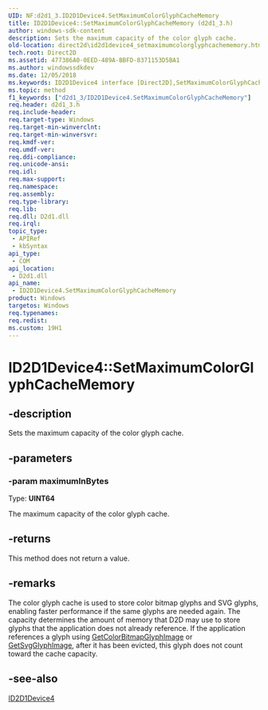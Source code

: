 ```yaml
---
UID: NF:d2d1_3.ID2D1Device4.SetMaximumColorGlyphCacheMemory
title: ID2D1Device4::SetMaximumColorGlyphCacheMemory (d2d1_3.h)
author: windows-sdk-content
description: Sets the maximum capacity of the color glyph cache.
old-location: direct2d\id2d1device4_setmaximumcolorglyphcachememory.htm
tech.root: Direct2D
ms.assetid: 477386A0-0EED-489A-BBFD-8371153D5BA1
ms.author: windowssdkdev
ms.date: 12/05/2018
ms.keywords: ID2D1Device4 interface [Direct2D],SetMaximumColorGlyphCacheMemory method, ID2D1Device4.SetMaximumColorGlyphCacheMemory, ID2D1Device4::SetMaximumColorGlyphCacheMemory, SetMaximumColorGlyphCacheMemory, SetMaximumColorGlyphCacheMemory method [Direct2D], SetMaximumColorGlyphCacheMemory method [Direct2D],ID2D1Device4 interface, d2d1_3/ID2D1Device4::SetMaximumColorGlyphCacheMemory, direct2d.id2d1device4_setmaximumcolorglyphcachememory
ms.topic: method
f1_keywords: ["d2d1_3/ID2D1Device4.SetMaximumColorGlyphCacheMemory"]
req.header: d2d1_3.h
req.include-header: 
req.target-type: Windows
req.target-min-winverclnt: 
req.target-min-winversvr: 
req.kmdf-ver: 
req.umdf-ver: 
req.ddi-compliance: 
req.unicode-ansi: 
req.idl: 
req.max-support: 
req.namespace: 
req.assembly: 
req.type-library: 
req.lib: 
req.dll: D2d1.dll
req.irql: 
topic_type:
 - APIRef
 - kbSyntax
api_type:
 - COM
api_location:
 - D2d1.dll
api_name:
 - ID2D1Device4.SetMaximumColorGlyphCacheMemory
product: Windows
targetos: Windows
req.typenames: 
req.redist: 
ms.custom: 19H1
---
```


# ID2D1Device4::SetMaximumColorGlyphCacheMemory


## -description


Sets the maximum capacity of the color glyph cache. 


## -parameters




### -param maximumInBytes

Type: <b>UINT64</b>

The maximum capacity of the color glyph cache.


## -returns



This method does not return a value.




## -remarks



The color glyph cache is used to store color bitmap glyphs and SVG glyphs, enabling faster performance if the same
      glyphs are needed again. The capacity determines the amount of memory that D2D may use to store glyphs that the application does not already reference. If the
      application references a glyph using <a href="https://docs.microsoft.com/windows/desktop/api/d2d1_3/nf-d2d1_3-id2d1devicecontext4-getcolorbitmapglyphimage">GetColorBitmapGlyphImage</a> or
      <a href="https://docs.microsoft.com/windows/desktop/api/d2d1_3/nf-d2d1_3-id2d1devicecontext4-getsvgglyphimage">GetSvgGlyphImage</a>, after it has been evicted, this
      glyph does not count toward the cache capacity.




## -see-also




<a href="https://docs.microsoft.com/windows/desktop/api/d2d1_3/nn-d2d1_3-id2d1device4">ID2D1Device4</a>
 

 

